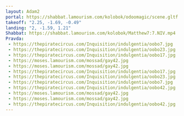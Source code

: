 ```yaml
---
layout: Adam2
portal: https://shabbat.lamourism.com/kolobok/odoomagic/scene.gltf
takeoff: "2.25, -1.69, -0.49"
landing: "2, -1.59, 1.21"
Shabbat: https://shabbat.lamourism.com/kolobok/Matthew7:7.NIV.mp4
Pravda:
 - https://thepiratecircus.com/Inquisition/indulgentia/oobo7.jpg
 - https://thepiratecircus.com/Inquisition/indulgentia/oobo23.jpg
 - https://thepiratecircus.com/Inquisition/indulgentia/oobo17.jpg
 - https://moses.lamourism.com/mossad/gay42.jpg
 - https://moses.lamourism.com/mossad/gay42.jpg
 - https://thepiratecircus.com/Inquisition/indulgentia/oobo17.jpg
 - https://thepiratecircus.com/Inquisition/indulgentia/oobo23.jpg
 - https://thepiratecircus.com/Inquisition/indulgentia/oobo7.jpg
 - https://thepiratecircus.com/Inquisition/indulgentia/oobo42.jpg
 - https://moses.lamourism.com/mossad/gay42.jpg
 - https://moses.lamourism.com/mossad/gay42.jpg
 - https://thepiratecircus.com/Inquisition/indulgentia/oobo42.jpg
---
```

